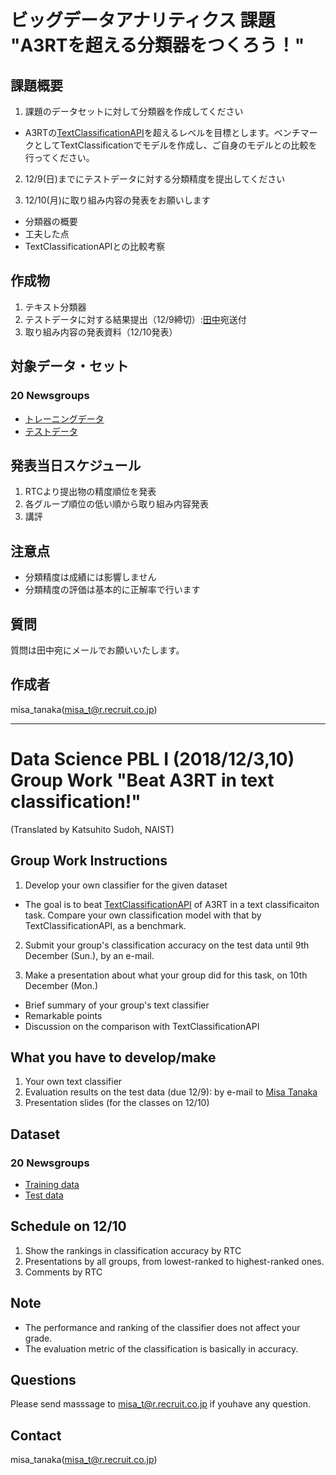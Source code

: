 # ビッグデータアナリティクス 課題 "A3RTを超える分類器をつくろう！"
## 課題概要

1. 課題のデータセットに対して分類器を作成してください
- A3RTの[TextClassificationAPI](https://a3rt.recruit-tech.co.jp/product/textClassificationAPI/)を超えるレベルを目標とします。ベンチマークとしてTextClassificationでモデルを作成し、ご自身のモデルとの比較を行ってください。
   
2. 12/9(日)までにテストデータに対する分類精度を提出してください

3. 12/10(月)に取り組み内容の発表をお願いします
- 分類器の概要
- 工夫した点
- TextClassificationAPIとの比較考察

## 作成物
1. テキスト分類器
2. テストデータに対する結果提出（12/9締切）:[田中](misa_t@r.recruit.co.jp)宛送付
3. 取り組み内容の発表資料（12/10発表）

## 対象データ・セット
### 20 Newsgroups 
- [トレーニングデータ](http://firestorage.jp/download/33f1121a197cd0ed558e7f2b5915cf02e6806f04)
- [テストデータ](https://github.com/A3RT/2018NAIST_A3RT/blob/master/%E8%A9%95%E4%BE%A1%E6%A4%9C%E8%A8%BC_%E6%8F%90%E5%87%BA%E3%83%95%E3%82%A9%E3%83%BC%E3%83%9E%E3%83%83%E3%83%88.csv)

## 発表当日スケジュール
1. RTCより提出物の精度順位を発表
2. 各グループ順位の低い順から取り組み内容発表 
3. 講評


## 注意点
- 分類精度は成績には影響しません
- 分類精度の評価は基本的に正解率で行います


## 質問
質問は田中宛にメールでお願いいたします。

## 作成者
misa_tanaka(misa_t@r.recruit.co.jp)


*    *    *

# Data Science PBL I (2018/12/3,10) Group Work "Beat A3RT in text classification!"
(Translated by Katsuhito Sudoh, NAIST)
## Group Work Instructions

1. Develop your own classifier for the given dataset
- The goal is to beat [TextClassificationAPI](https://a3rt.recruit-tech.co.jp/product/textClassificationAPI/) of A3RT in a text classificaiton task. Compare your own classification model with that by TextClassificationAPI, as a benchmark.
   
2. Submit your group's classification accuracy on the test data until 9th December (Sun.), by an e-mail.

3. Make a presentation about what your group did for this task, on 10th December (Mon.)
- Brief summary of your group's text classifier
- Remarkable points
- Discussion on the comparison with TextClassificationAPI

## What you have to develop/make
1. Your own text classifier
2. Evaluation results on the test data (due 12/9): by e-mail to [Misa Tanaka](misa_t@r.recruit.co.jp)
3. Presentation slides (for the classes on 12/10)

## Dataset
### 20 Newsgroups 
- [Training data](http://firestorage.jp/download/33f1121a197cd0ed558e7f2b5915cf02e6806f04)
- [Test data](https://github.com/misa-https://github.com/A3RT/2018NAIST_A3RT/blob/master/%E8%A9%95%E4%BE%A1%E6%A4%9C%E8%A8%BC_%E6%8F%90%E5%87%BA%E3%83%95%E3%82%A9%E3%83%BC%E3%83%9E%E3%83%83%E3%83%88.csv)

## Schedule on 12/10
1. Show the rankings in classification accuracy by RTC
2. Presentations by all groups, from lowest-ranked to highest-ranked ones.
3. Comments by RTC


## Note
- The performance and ranking of the classifier does not affect your grade.
- The evaluation metric of the classification is basically in accuracy.


## Questions
Please send masssage to misa_t@r.recruit.co.jp if youhave any question.


## Contact
misa_tanaka(misa_t@r.recruit.co.jp)

